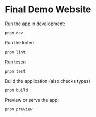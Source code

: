 # Final Demo Website

Run the app in development:

```bash
pnpm dev
```

Run the linter:

```bash
pnpm lint
```

Run tests:

```bash
pnpm test
```

Build the application (also checks types)

```bash
pnpm build
```

Preview or serve the app:

```bash
pnpm preview
```
